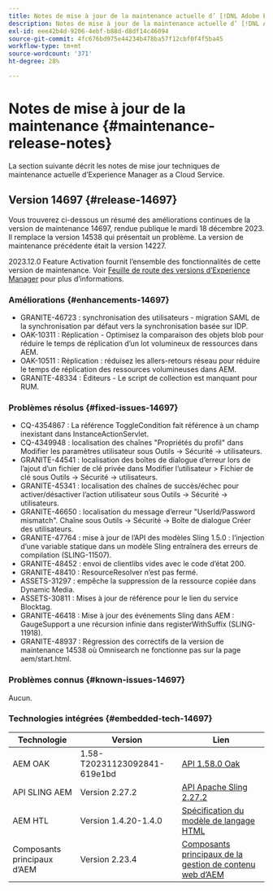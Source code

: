 ```yaml
---
title: Notes de mise à jour de la maintenance actuelle d’ [!DNL Adobe Experience Manager]  as a Cloud Service.
description: Notes de mise à jour de la maintenance actuelle d’ [!DNL Adobe Experience Manager]  as a Cloud Service.
exl-id: eee42b4d-9206-4ebf-b88d-d8df14c46094
source-git-commit: 4fc676bd975e44234b478ba57f12cbf0f4f5ba45
workflow-type: tm+mt
source-wordcount: '371'
ht-degree: 28%

---
```


# Notes de mise à jour de la maintenance {#maintenance-release-notes}

La section suivante décrit les notes de mise jour techniques de maintenance actuelle d’Experience Manager as a Cloud Service.

## Version 14697 {#release-14697}

Vous trouverez ci-dessous un résumé des améliorations continues de la version de maintenance 14697, rendue publique le mardi 18 décembre 2023. Il remplace la version 14538 qui présentait un problème. La version de maintenance précédente était la version 14227.

2023.12.0 Feature Activation fournit l’ensemble des fonctionnalités de cette version de maintenance. Voir [Feuille de route des versions d’Experience Manager](https://experienceleague.adobe.com/docs/experience-manager-release-information/aem-release-updates/update-releases-roadmap.html?lang=fr) pour plus d’informations.

### Améliorations {#enhancements-14697}

* GRANITE-46723 : synchronisation des utilisateurs - migration SAML de la synchronisation par défaut vers la synchronisation basée sur IDP.
* OAK-10311 : Réplication - Optimisez la comparaison des objets blob pour réduire le temps de réplication d’un lot volumineux de ressources dans AEM.
* OAK-10511 : Réplication : réduisez les allers-retours réseau pour réduire le temps de réplication des ressources volumineuses dans AEM.
* GRANITE-48334 : Éditeurs - Le script de collection est manquant pour RUM.

### Problèmes résolus {#fixed-issues-14697}

* CQ-4354867 : La référence ToggleCondition fait référence à un champ inexistant dans InstanceActionServlet.
* CQ-4349948 : localisation des chaînes &quot;Propriétés du profil&quot; dans Modifier les paramètres utilisateur sous Outils → Sécurité → utilisateurs.
* GRANITE-44541 : localisation des boîtes de dialogue d’erreur lors de l’ajout d’un fichier de clé privée dans Modifier l’utilisateur > Fichier de clé sous Outils → Sécurité → utilisateurs.
* GRANITE-45341 : localisation des chaînes de succès/échec pour activer/désactiver l’action utilisateur sous Outils → Sécurité → utilisateurs.
* GRANITE-46650 : localisation du message d’erreur &quot;UserId/Password mismatch&quot;. Chaîne sous Outils → Sécurité → Boîte de dialogue Créer des utilisateurs.
* GRANITE-47764 : mise à jour de l’API des modèles Sling 1.5.0 : l’injection d’une variable statique dans un modèle Sling entraînera des erreurs de compilation (SLING-11507).
* GRANITE-48452 : envoi de clientlibs vides avec le code d’état 200.
* GRANITE-48410 : ResourceResolver n’est pas fermé.
* ASSETS-31297 : empêche la suppression de la ressource copiée dans Dynamic Media.
* ASSETS-30811 : Mises à jour de référence pour le lien du service Blocktag.
* GRANITE-46418 : Mise à jour des événements Sling dans AEM : GaugeSupport a une récursion infinie dans registerWithSuffix (SLING-11918).
* GRANITE-48937 : Régression des correctifs de la version de maintenance 14538 où Omnisearch ne fonctionne pas sur la page aem/start.html.

### Problèmes connus {#known-issues-14697}

Aucun.

### Technologies intégrées {#embedded-tech-14697}

| Technologie | Version | Lien |
|---|---|---|
| AEM OAK | 1.58-T20231123092841-619e1bd | [API 1.58.0 Oak](https://www.javadoc.io/doc/org.apache.jackrabbit/oak-api/1.58.0/index.html) |
| API SLING AEM | Version 2.27.2 | [API Apache Sling 2.27.2](https://www.javadoc.io/doc/org.apache.sling/org.apache.sling.api/latest/index.html) |
| AEM HTL | Version 1.4.20-1.4.0 | [Spécification du modèle de langage HTML](https://github.com/adobe/htl-spec) |
| Composants principaux d’AEM | Version 2.23.4 | [Composants principaux de la gestion de contenu web d’AEM](https://github.com/adobe/aem-core-wcm-components) |
